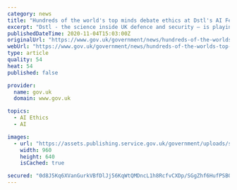 ```yaml
---
category: news
title: "Hundreds of the world's top minds debate ethics at Dstl's AI Fest"
excerpt: "Dstl - the science inside UK defence and security – is playing a critical role in helping the UK MOD understand how it can responsibly and ethically adopt AI."
publishedDateTime: 2020-11-04T15:03:00Z
originalUrl: "https://www.gov.uk/government/news/hundreds-of-the-worlds-top-minds-debate-ethics-at-dstls-ai-fest"
webUrl: "https://www.gov.uk/government/news/hundreds-of-the-worlds-top-minds-debate-ethics-at-dstls-ai-fest"
type: article
quality: 54
heat: 54
published: false

provider:
  name: gov.uk
  domain: www.gov.uk

topics:
  - AI Ethics
  - AI

images:
  - url: "https://assets.publishing.service.gov.uk/government/uploads/system/uploads/image_data/file/107660/s960_artificial-intelligence-3382507_1920.jpg"
    width: 960
    height: 640
    isCached: true

secured: "0d8J5Kq6XVanGurkVBfDlJj56KqWtQMDncL1h8RcfvCXDp/SGgZhf6HufPSBOgAe3qdh7nRARzh/HVmJPkNsqY0JaF67XB2kWZPVeUVxYkkYY9SoOwyumFPWoiuzmp3uONfErffYdm+ToEiWiPUQspPEnL/k2Q6122+7JG8mLOJ/87Ztml6FX/Ypj2TCM/qNk9Jg5O6pmTip6EjgtKk5MsCDm2pmCwimnYMF5f98btGbmWK9E/XRmNgw2j/sWllrSPY8KTsQuyY6Hl2MRxEOw6aJ0HPiBODfPa1v2QzwL1guHoxb/w5ifiLok9/fanfLaEhsp4ZfYefM8Z9hSfUtKISJ6PAbGrCKyEbXhrxet/c=;WFNZrRJkwHZjBzQ3LxeepQ=="
---
```



